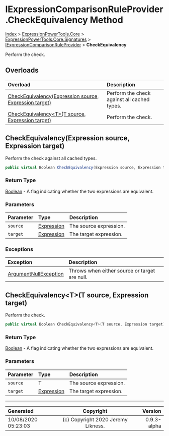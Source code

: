 ﻿# IExpressionComparisonRuleProvider.CheckEquivalency Method

[Index](../index.md) > [ExpressionPowerTools.Core](ExpressionPowerTools.Core.a.md) > [ExpressionPowerTools.Core.Signatures](ExpressionPowerTools.Core.Signatures.n.md) > [IExpressionComparisonRuleProvider](ExpressionPowerTools.Core.Signatures.IExpressionComparisonRuleProvider.i.md) > **CheckEquivalency**

Perform the check.

## Overloads

| Overload | Description |
| :-- | :-- |
| [CheckEquivalency(Expression source, Expression target)](#checkequivalencyexpression-source-expression-target) | Perform the check against all cached types. |
| [CheckEquivalency&lt;T>(T source, Expression target)](#checkequivalencytt-source-expression-target) | Perform the check. |
## CheckEquivalency(Expression source, Expression target)

Perform the check against all cached types.

```csharp
public virtual Boolean CheckEquivalency(Expression source, Expression target)
```

### Return Type

 [Boolean](https://docs.microsoft.com/dotnet/api/system.boolean)  - A flag indicating whether the two expressions are equivalent.

### Parameters

| Parameter | Type | Description |
| :-- | :-- | :-- |
| `source` | [Expression](https://docs.microsoft.com/dotnet/api/system.linq.expressions.expression) | The source expression. |
| `target` | [Expression](https://docs.microsoft.com/dotnet/api/system.linq.expressions.expression) | The target expression. |

### Exceptions

| Exception | Description |
| :-- | :-- |
| [ArgumentNullException](https://docs.microsoft.com/dotnet/api/system.argumentnullexception) | Throws when either source or target are null. |

## CheckEquivalency&lt;T>(T source, Expression target)

Perform the check.

```csharp
public virtual Boolean CheckEquivalency<T>(T source, Expression target)
```

### Return Type

 [Boolean](https://docs.microsoft.com/dotnet/api/system.boolean)  - A flag indicating whether the two expressions are equivalent.

### Parameters

| Parameter | Type | Description |
| :-- | :-- | :-- |
| `source` | T | The source expression. |
| `target` | [Expression](https://docs.microsoft.com/dotnet/api/system.linq.expressions.expression) | The target expression. |



---

| Generated | Copyright | Version |
| :-- | :-: | --: |
| 10/08/2020 05:23:03 | (c) Copyright 2020 Jeremy Likness. | 0.9.3-alpha |
